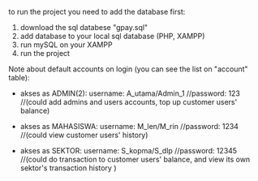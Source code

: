 to run the project you need to add the database first:
1. download the sql databese "gpay.sql"
2. add database to your local sql database (PHP, XAMPP)
3. run mySQL on your XAMPP
4. run the project

Note about default accounts on login (you can see the list on "account" table):
- akses as ADMIN(2):
  username: A_utama/Admin_1
  //password: 123
  //(could add admins and users accounts, top up customer users' balance)
  
- akses as MAHASISWA:
  username: M_len/M_rin
  //password: 1234
  //(could view customer users' history)
  
- akses as SEKTOR:
  username: S_kopma/S_dlp
  //password: 12345
  //(could do transaction to customer users' balance, and view its own sektor's transaction history )
